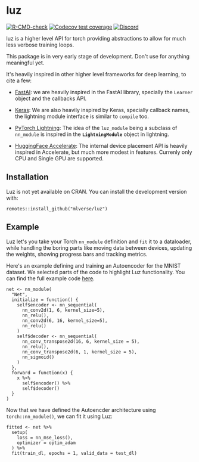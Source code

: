 # luz

<!-- badges: start -->
[![R-CMD-check](https://github.com/mlverse/luz/workflows/R-CMD-check/badge.svg)](https://github.com/mlverse/luz/actions)
[![Codecov test coverage](https://codecov.io/gh/mlverse/luz/branch/master/graph/badge.svg)](https://codecov.io/gh/mlverse/luz?branch=master)
[![Discord](https://img.shields.io/discord/837019024499277855?logo=discord)](https://discord.gg/s3D5cKhBkx)
<!-- badges: end -->

luz is a higher level API for torch providing abstractions to allow for much less verbose training loops.

This package is in very early stage of development. Don't use for anything meaningful yet.

It's heavily inspired in other higher level frameworks for deep learning, to cite a few:

-   [FastAI](https://docs.fast.ai/): we are heavily inspired in the FastAI library, specially the `Learner` object and the callbacks API.

-   [Keras](https://keras.io/): We are also heavily inspired by Keras, specially callback names, the lightning module interface is similar to `compile` too.

-   [PyTorch Lightning](https://www.pytorchlightning.ai/): The idea of the `luz_module` being a subclass of `nn_module` is inspired in the **`LightningModule`** object in lightning.

-   [HuggingFace Accelerate](https://huggingface.co/docs/accelerate/): The internal device placement API is heavily inspired in Accelerate, but much more modest in features. Currenly only CPU and Single GPU are supported.

## Installation

Luz is not yet available on CRAN. You can install the development version with:

```{.r}
remotes::install_github("mlverse/luz")
```

## Example

Luz let's you take your Torch `nn_module` definition and `fit` it to a dataloader, while
handling the boring parts like moving data between devices, updating the weights, 
showing progress bars and tracking metrics.

Here's an example defining and training an Autoencoder for the MNIST dataset.
We selected parts of the code to highlight Luz functionality. You can find the
full example code [here](https://mlverse.github.io/luz/articles/examples/mnist-autoencoder.html).

```{.r}
net <- nn_module(
  "Net",
  initialize = function() {
    self$encoder <- nn_sequential(
      nn_conv2d(1, 6, kernel_size=5),
      nn_relu(),
      nn_conv2d(6, 16, kernel_size=5),
      nn_relu()
    )
    self$decoder <- nn_sequential(
      nn_conv_transpose2d(16, 6, kernel_size = 5),
      nn_relu(),
      nn_conv_transpose2d(6, 1, kernel_size = 5),
      nn_sigmoid()
    )
  },
  forward = function(x) {
    x %>%
      self$encoder() %>%
      self$decoder()
  }
)
```

Now that we have defined the Autoencder architecture using `torch::nn_module()`,
we can fit it using Luz:

```{.r}
fitted <- net %>%
  setup(
    loss = nn_mse_loss(),
    optimizer = optim_adam
  ) %>%
  fit(train_dl, epochs = 1, valid_data = test_dl)
```
